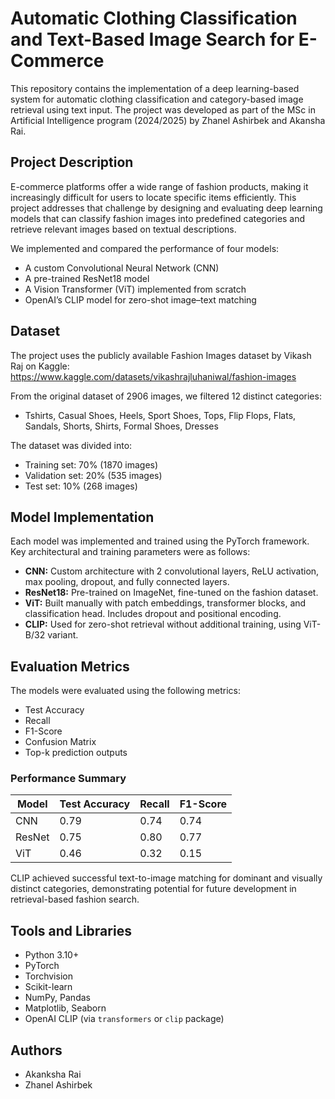 # Automatic Clothing Classification and Text-Based Image Search for E-Commerce

This repository contains the implementation of a deep learning-based system for automatic clothing classification and category-based image retrieval using text input. The project was developed as part of the MSc in Artificial Intelligence program (2024/2025) by Zhanel Ashirbek and Akansha Rai.

## Project Description

E-commerce platforms offer a wide range of fashion products, making it increasingly difficult for users to locate specific items efficiently. This project addresses that challenge by designing and evaluating deep learning models that can classify fashion images into predefined categories and retrieve relevant images based on textual descriptions.

We implemented and compared the performance of four models:
- A custom Convolutional Neural Network (CNN)
- A pre-trained ResNet18 model
- A Vision Transformer (ViT) implemented from scratch
- OpenAI’s CLIP model for zero-shot image–text matching

## Dataset

The project uses the publicly available Fashion Images dataset by Vikash Raj on Kaggle:  
https://www.kaggle.com/datasets/vikashrajluhaniwal/fashion-images

From the original dataset of 2906 images, we filtered 12 distinct categories:
- Tshirts, Casual Shoes, Heels, Sport Shoes, Tops, Flip Flops, Flats, Sandals, Shorts, Shirts, Formal Shoes, Dresses

The dataset was divided into:
- Training set: 70% (1870 images)
- Validation set: 20% (535 images)
- Test set: 10% (268 images)

## Model Implementation

Each model was implemented and trained using the PyTorch framework. Key architectural and training parameters were as follows:

- **CNN:** Custom architecture with 2 convolutional layers, ReLU activation, max pooling, dropout, and fully connected layers.  
- **ResNet18:** Pre-trained on ImageNet, fine-tuned on the fashion dataset.
- **ViT:** Built manually with patch embeddings, transformer blocks, and classification head. Includes dropout and positional encoding.
- **CLIP:** Used for zero-shot retrieval without additional training, using ViT-B/32 variant.

## Evaluation Metrics

The models were evaluated using the following metrics:
- Test Accuracy
- Recall
- F1-Score
- Confusion Matrix
- Top-k prediction outputs

### Performance Summary

| Model  | Test Accuracy | Recall | F1-Score |
|--------|---------------|--------|----------|
| CNN    | 0.79          | 0.74   | 0.74     |
| ResNet | 0.75          | 0.80   | 0.77     |
| ViT    | 0.46          | 0.32   | 0.15     |

CLIP achieved successful text-to-image matching for dominant and visually distinct categories, demonstrating potential for future development in retrieval-based fashion search.

## Tools and Libraries

- Python 3.10+
- PyTorch
- Torchvision
- Scikit-learn
- NumPy, Pandas
- Matplotlib, Seaborn
- OpenAI CLIP (via `transformers` or `clip` package)

## Authors
- Akanksha Rai
- Zhanel Ashirbek
